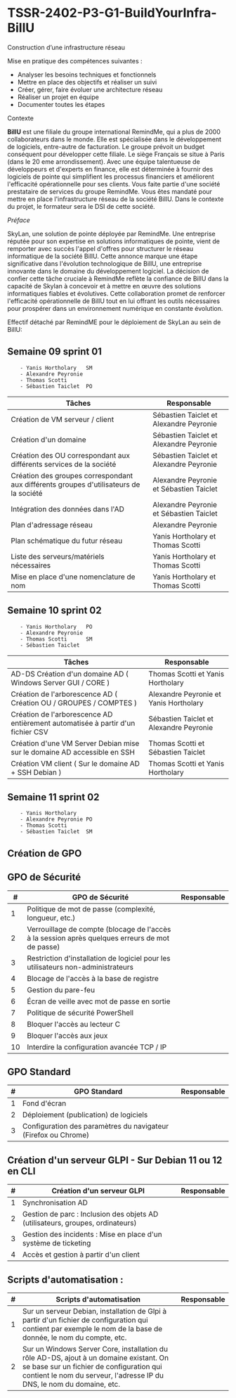 # TSSR-2402-P3-G1-BuildYourInfra-BillU

Construction d’une infrastructure réseau

Mise en pratique des compétences suivantes :

- Analyser les besoins techniques et fonctionnels
- Mettre en place des objectifs et réaliser un suivi
- Créer, gérer, faire évoluer une architecture réseau
- Réaliser un projet en équipe
- Documenter toutes les étapes


Contexte

     
**BillU** est une filiale du groupe international RemindMe, qui a plus de 2000 collaborateurs dans le monde. Elle est spécialisée dans le développement de logiciels, entre-autre de facturation. Le groupe prévoit un budget conséquent pour développer cette filiale. Le siège Français se situe à Paris (dans le 20 eme arrondissement).
Avec une équipe talentueuse de développeurs et d'experts en finance, elle est déterminée à fournir des logiciels de pointe qui simplifient les processus financiers et améliorent l'efficacité opérationnelle pour ses clients.
Vous faite partie d'une société prestataire de services du groupe RemindMe. Vous êtes mandaté pour mettre en place l'infrastructure réseau de la société BillU.
Dans le contexte du projet, le formateur sera le DSI de cette société.                                        


*Préface*


SkyLan, une solution de pointe déployée par RemindMe. Une entreprise réputée pour son expertise en solutions informatiques de pointe, vient de remporter avec succès l'appel d'offres pour structurer le réseau informatique de la société BillU. Cette annonce marque une étape significative dans l'évolution technologique de BillU, une entreprise innovante dans le domaine du développement logiciel. La décision de confier cette tâche cruciale à RemindMe reflète la confiance de BillU dans la capacité de Skylan à concevoir et à mettre en œuvre des solutions informatiques fiables et évolutives. Cette collaboration promet de renforcer l'efficacité opérationnelle de BillU tout en lui offrant les outils nécessaires pour prospérer dans un environnement numérique en constante évolution.  

Effectif détaché par RemindME pour le déploiement de SkyLan au sein de BillU:

## Semaine 09 sprint 01  

        - Yanis Hortholary   SM
        - Alexandre Peyronie
        - Thomas Scotti
        - Sébastien Taiclet  PO


| Tâches                                               | Responsable    |
|-----------------------------------------------------|----------------|
| Création de VM serveur / client                     | Sébastien Taiclet et  Alexandre Peyronie |
| Création d'un domaine                               | Sébastien Taiclet et  Alexandre Peyronie |
| Création des OU correspondant aux différents services de la société | Sébastien Taiclet et Alexandre Peyronie |
| Création des groupes correspondant aux différents groupes d'utilisateurs de la société | Alexandre Peyronie et Sébastien Taiclet |
| Intégration des données dans l'AD                  |  Alexandre Peyronie et Sébastien Taiclet   |
| Plan d'adressage réseau                             |      Alexandre Peyronie       |
| Plan schématique du futur réseau                   |  Yanis Hortholary et Thomas Scotti |
| Liste des serveurs/matériels nécessaires           |  Yanis Hortholary et Thomas Scotti |
| Mise en place d'une nomenclature de nom            |  Yanis Hortholary et Thomas Scotti |


## Semaine 10 sprint 02 

        - Yanis Hortholary   PO
        - Alexandre Peyronie
        - Thomas Scotti      SM
        - Sébastien Taiclet  

| Tâches                                               | Responsable    |
|-----------------------------------------------------|----------------|
| AD-DS Création d'un domaine AD ( Windows Server GUI / CORE )        | Thomas Scotti et Yanis Hortholary |
| Création de l'arborescence AD ( Création OU / GROUPES / COMPTES )                | Alexandre Peyronie et Yanis Hortholary |
| Création de l'arborescence AD entièrement automatisée à partir d'un fichier CSV | Sébastien Taiclet et Alexandre Peyronie |
| Création d'une VM Server Debian mise sur le domaine AD accessible en SSH | Thomas Scotti et Sébastien Taiclet |
| Création VM client ( Sur le domaine AD + SSH Debian )                | Thomas Scotti et Yanis Hortholary   |



## Semaine 11 sprint 02 

        - Yanis Hortholary   
        - Alexandre Peyronie PO
        - Thomas Scotti      
        - Sébastien Taiclet  SM

## Création de GPO

## GPO de Sécurité

| #  | GPO de Sécurité                                                          | Responsable |
|----|--------------------------------------------------------------------------|-------------|
| 1  | Politique de mot de passe (complexité, longueur, etc.)                   |            |
| 2  | Verrouillage de compte (blocage de l'accès à la session après quelques erreurs de mot de passe) |            |
| 3  | Restriction d'installation de logiciel pour les utilisateurs non-administrateurs |           |
| 4  | Blocage de l'accès à la base de registre                                 |            |
| 5  | Gestion du pare-feu                                                      |            |
| 6  | Écran de veille avec mot de passe en sortie                              |            |
| 7  | Politique de sécurité PowerShell                                         |            |
| 8  | Bloquer l'accès au lecteur C                                             |            |
| 9  | Bloquer l'accès aux jeux                                                 |            |
| 10 | Interdire la configuration avancée TCP / IP                              |            |


## GPO Standard

| #  | GPO Standard                                  | Responsable |
|----|-----------------------------------------------|-------------|
| 1  | Fond d'écran                                  |           |
| 2  | Déploiement (publication) de logiciels        |           |
| 3  | Configuration des paramètres du navigateur (Firefox ou Chrome) |           |



## Création d'un serveur GLPI - Sur Debian 11 ou 12 en CLI

| #  | Création d'un serveur GLPI                               | Responsable |
|----|-----------------------------------------------|-------------|
| 1  | Synchronisation AD                            |               |
| 2  | Gestion de parc : Inclusion des objets AD (utilisateurs, groupes, ordinateurs)   |         |
| 3  | Gestion des incidents : Mise en place d'un système de ticketing  |         |
| 4  | Accès et gestion à partir d'un client  |         |
 
##  Scripts d'automatisation :

| #  | Scripts d'automatisation | Responsable |
|----|-----------------------------------------------|-------------|
| 1  | Sur un serveur Debian, installation de Glpi à partir d'un fichier de configuration qui contient par exemple le nom de la base de donnée, le nom du compte, etc.
| 2  | Sur un Windows Server Core, installation du rôle AD-DS, ajout à un domaine existant. On se base sur un fichier de configuration qui contient le nom du serveur, l'adresse IP du DNS, le nom du domaine, etc.

        

